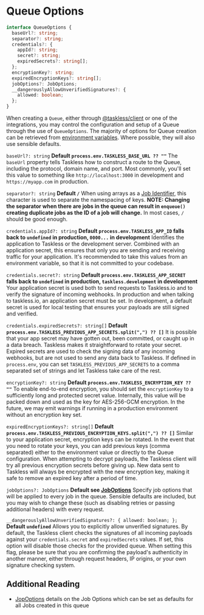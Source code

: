 # Queue Options

```ts
interface QueueOptions {
  baseUrl?: string;
  separator?: string;
  credentials?: {
    appId?: string;
    secret?: string;
    expiredSecrets?: string[];
  };
  encryptionKey?: string;
  expiredEncryptionKeys?: string[];
  jobOptions?: JobOptions;
  __dangerouslyAllowUnverifiedSignatures?: {
    allowed: boolean;
  };
}
```

When creating a `Queue`, either through [@taskless/client](../client.md) or one of the integrations, you may control the configuration and setup of a Queue through the use of `QueueOptions`. The majority of options for Queue creation can be retrieved from [environment variables](./env.md). Where possible, they will also use sensible defaults.

`baseUrl?: string`
**Default `process.env.TASKLESS_BASE_URL ?? ""`** The `baseUrl` property tells Taskless how to construct a route to the Queue, including the protocol, domain name, and port. Most commonly, you'll set this value to something like `http://localhost:3000` in development and `https://myapp.com` in production.

`separator?: string`
**Default `/`** When using arrays as a [Job Identifier](../../concepts/jobs.md#job-identifiers), this character is used to separate the namespacing of keys. **NOTE: Changing the separator when there are jobs in the queue can result in `enqueue()` creating duplicate jobs as the ID of a job will change.** In most cases, `/` should be good enough.

`credentials.appId?: string`
**Default `process.env.TASKLESS_APP_ID` falls back to `undefined` in production, `0000...` in development** Identifies the application to Taskless or the development server. Combined with an application secret, this ensures that only you are sending and receiving traffic for your application. It's recommended to take this values from an environment variable, so that it is not committed to your codebase.

`credentials.secret?: string`
**Default `process.env.TASKLESS_APP_SECRET` falls back to `undefined` in production, `taskless.development` in development** Your application secret is used both to send requests to Taskless.io and to verify the signature of incoming webhooks. In production and when talking to taskless.io, an application secret must be set. In development, a default secret is used for local testing that ensures your payloads are still signed and verified.

`credentials.expiredSecrets?: string[]`
**Default `process.env.TASKLESS_PREVIOUS_APP_SECRETS.split(",") ?? []`** It is possible that your app secret may have gotten out, been committed, or caught up in a data breach. Taskless makes it straightforward to rotate your secret. Expired secrets are used to check the signing data of any incoming webhooks, but are not used to send any data back to Taskless. If defined in `process.env`, you can set `TASKLESS_PREVIOUS_APP_SECRETS` to a comma separated set of strings and let Taskless take care of the rest.

`encryptionKey?: string`
**Default `process.env.TASKLESS_ENCRYPTION_KEY ?? ""`** To enable end-to-end encryption, you should set the `encryptionKey` to a sufficiently long and protected secret value. Internally, this value will be packed down and used as the key for AES-256-GCM encryption. In the future, we may emit warnings if running in a production environment without an encryption key set.

`expiredEncryptionKeys?: string[]`
**Default `process.env.TASKLESS_PREVIOUS_ENCRYPTION_KEYS.split(",") ?? []`** Similar to your application secret, encryption keys can be rotated. In the event that you need to rotate your keys, you can add previous keys (comma separated) either to the environment value or directly to the Queue configuration. When attempting to decrypt payloads, the Taskless client will try all previous encryption secrets before giving up. New data sent to Taskless will always be encrypted with the new encryption key, making it safe to remove an expired key after a period of time.

`jobOptions?: JobOptions`
**Default see [JobOptions](./job-options.md)** Specify job options that will be applied to every job in the queue. Sensible defaults are included, but you may wish to change these (such as disabling retries or passing additional headers) with every request.

`__dangerouslyAllowUnverifiedSignatures?: { allowed: boolean; };`
**Default `undefined`** Allows you to explicitly allow unverified signatures. By default, the Taskless client checks the signatures of all incoming payloads against your `credentials.secret` and `expiredSecrets` values. If set, this option will disable those checks for the provided queue. When setting this flag, please be sure that you are confirming the payload's authenticity in another manner, either through request headers, IP origins, or your own signature checking system.

## Additional Reading

- [JopOptions](./job-options.md) details on the Job Options which can be set as defaults for all Jobs created in this queue
